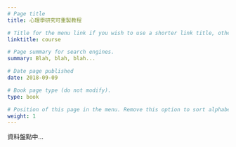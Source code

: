 ```yaml
---
# Page title
title: 心理學研究可重製教程

# Title for the menu link if you wish to use a shorter link title, otherwise remove this option.
linktitle: course

# Page summary for search engines.
summary: Blah, blah, blah...

# Date page published
date: 2018-09-09

# Book page type (do not modify).
type: book

# Position of this page in the menu. Remove this option to sort alphabetically.
weight: 1
---
```



資料盤點中...

